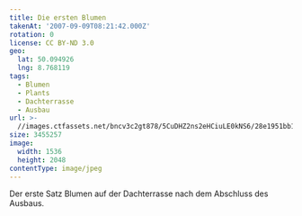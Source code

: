 ```yaml
---
title: Die ersten Blumen
takenAt: '2007-09-09T08:21:42.000Z'
rotation: 0
license: CC BY-ND 3.0
geo:
  lat: 50.094926
  lng: 8.768119
tags:
  - Blumen
  - Plants
  - Dachterrasse
  - Ausbau
url: >-
  //images.ctfassets.net/bncv3c2gt878/5CuDHZ2ns2eHCiuLE0kNS6/28e1951bb12f0b383c41145476f6e7dc/die-ersten-blumen_4505127450_o
size: 3455257
image:
  width: 1536
  height: 2048
contentType: image/jpeg
---
```


Der erste Satz Blumen auf der Dachterrasse nach dem Abschluss des Ausbaus.